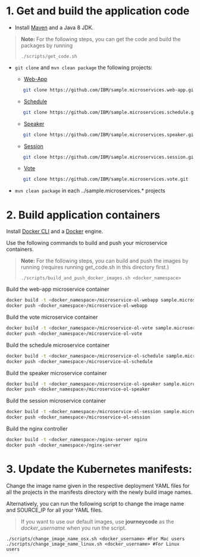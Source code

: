 # 1. Get and build the application code

* Install [Maven](https://maven.apache.org/download.cgi) and a Java 8 JDK.

> **Note:** For the following steps, you can get the code and build the packages by running
> ```shell
> ./scripts/get_code.sh
> ```


* `git clone` and `mvn clean package` the following projects:
   * [Web-App](https://github.com/IBM/sample.microservices.web-app)
   ```bash
      git clone https://github.com/IBM/sample.microservices.web-app.git
  ```
   * [Schedule](https://github.com/IBM/sample.microservices.schedule)
   ```bash
      git clone https://github.com/IBM/sample.microservices.schedule.git
  ```
   * [Speaker](https://github.com/IBM/sample.microservices.speaker)
   ```bash
      git clone https://github.com/IBM/sample.microservices.speaker.git
  ```
   * [Session](https://github.com/IBM/sample.microservices.session)
   ```bash
      git clone https://github.com/IBM/sample.microservices.session.git
  ```
   * [Vote](https://github.com/IBM/sample.microservices.vote)
   ```bash
      git clone https://github.com/IBM/sample.microservices.vote.git
  ```

* `mvn clean package` in each ../sample.microservices.* projects


# 2. Build application containers

Install [Docker CLI](https://www.docker.com/community-edition#/download) and a [Docker](https://docs.docker.com/engine/installation/) engine.

Use the following commands to build and push your microservice containers.

> **Note:** For the following steps, you can build and push the images by running (requires running get_code.sh in this directory first.)
> ```shell
> ./scripts/build_and_push_docker_images.sh <docker_namespace>
> ```

Build the web-app microservice container

```bash
docker build -t <docker_namespace>/microservice-ol-webapp sample.microservices.web-app
docker push <docker_namespace>/microservice-ol-webapp
```

Build the vote microservice container

```bash
docker build -t <docker_namespace>/microservice-ol-vote sample.microservices.vote
docker push <docker_namespace>/microservice-ol-vote
```

Build the schedule microservice container

```bash
docker build -t <docker_namespace>/microservice-ol-schedule sample.microservices.schedule
docker push <docker_namespace>/microservice-ol-schedule
```

Build the speaker microservice container

```bash
docker build -t <docker_namespace>/microservice-ol-speaker sample.microservices.speaker
docker push <docker_namespace>/microservice-ol-speaker
```

Build the session microservice container

```bash
docker build -t <docker_namespace>/microservice-ol-session sample.microservices.session
docker push <docker_namespace>/microservice-ol-session
```

Build the nginx controller

```bash
docker build -t <docker_namespace>/nginx-server nginx
docker push <docker_namespace>/nginx-server
```

# 3. Update the Kubernetes manifests:

Change the image name given in the respective deployment YAML files for all the projects in the manifests directory with the newly build image names.

Alternatively, you can run the following script to change the image name and SOURCE_IP for all your YAML files.

> If you want to use our default images, use **journeycode** as the *docker_username* when you run the script.

```shell
./scripts/change_image_name_osx.sh <docker_username> #For Mac users
./scripts/change_image_name_linux.sh <docker_username> #For Linux users
```
